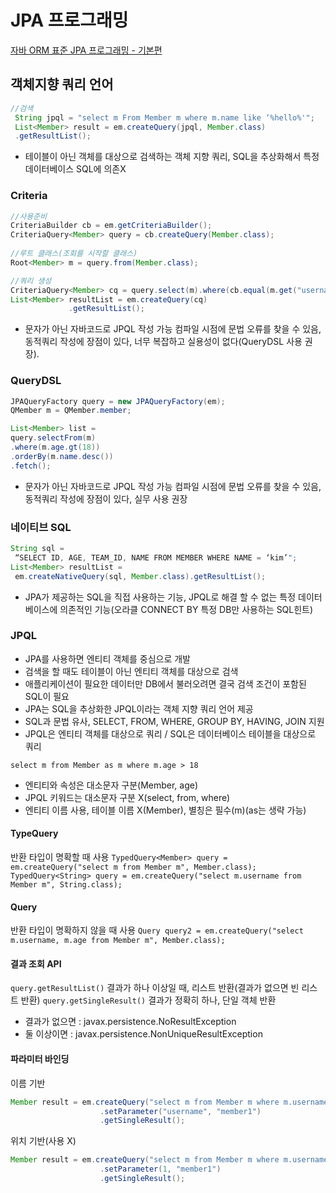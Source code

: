 # JPA 프로그래밍

[자바 ORM 표준 JPA 프로그래밍 - 기본편](https://www.inflearn.com/course/ORM-JPA-Basic/dashboard)

## 객체지향 쿼리 언어

```java
//검색
 String jpql = "select m From Member m where m.name like ‘%hello%'"; 
 List<Member> result = em.createQuery(jpql, Member.class)
 .getResultList();
```
* 테이블이 아닌 객체를 대상으로 검색하는 객체 지향 쿼리, SQL을 추상화해서 특정 데이터베이스 SQL에 의존X 


### Criteria
```java
//사용준비
CriteriaBuilder cb = em.getCriteriaBuilder();
CriteriaQuery<Member> query = cb.createQuery(Member.class);
            
//루트 클래스(조회를 시작할 클래스)
Root<Member> m = query.from(Member.class);

//쿼리 생성
CriteriaQuery<Member> cq = query.select(m).where(cb.equal(m.get("username"), "kim"));
List<Member> resultList = em.createQuery(cq)
             .getResultList();
```
* 문자가 아닌 자바코드로 JPQL 작성 가능 컴파일 시점에 문법 오류를 찾을 수 있음, 동적쿼리 작성에 장점이 있다, 너무 복잡하고 실용성이 없다(QueryDSL 사용 권장).

### QueryDSL
```java
JPAQueryFactory query = new JPAQueryFactory(em);
QMember m = QMember.member;

List<Member> list = 
query.selectFrom(m)
.where(m.age.gt(18))
.orderBy(m.name.desc())
.fetch();
```
* 문자가 아닌 자바코드로 JPQL 작성 가능 컴파일 시점에 문법 오류를 찾을 수 있음, 동적쿼리 작성에 장점이 있다, 실무 사용 권장

### 네이티브 SQL
```java
String sql = 
 “SELECT ID, AGE, TEAM_ID, NAME FROM MEMBER WHERE NAME = ‘kim’"; 
List<Member> resultList = 
 em.createNativeQuery(sql, Member.class).getResultList();
```
* JPA가 제공하는 SQL을 직접 사용하는 기능, JPQL로 해결 할 수 없는 특정 데이터베이스에 의존적인 기능(오라클 CONNECT BY 특정 DB만 사용하는 SQL힌트)

### JPQL
* JPA를 사용하면 엔티티 객체를 중심으로 개발
* 검색을 할 때도 테이블이 아닌 엔티티 객체를 대상으로 검색
* 애플리케이션이 필요한 데이터만 DB에서 불러오려면 결국 검색 조건이 포함된 SQL이 필요
* JPA는 SQL을 추상화한 JPQL이라는 객체 지향 쿼리 언어 제공
* SQL과 문법 유사, SELECT, FROM, WHERE, GROUP BY, HAVING, JOIN 지원
* JPQL은 엔티티 객체를 대상으로 쿼리 / SQL은 데이터베이스 테이블을 대상으로 쿼리

`select m from Member as m where m.age > 18` 
* 엔티티와 속성은 대소문자 구분(Member, age)
* JPQL 키워드는 대소문자 구분 X(select, from, where)
* 엔티티 이름 사용, 테이블 이름 X(Member), 별칭은 필수(m)(as는 생략 가능)

#### TypeQuery 
반환 타입이 명확할 때 사용
`TypedQuery<Member> query = em.createQuery("select m from Member m", Member.class);`
`TypedQuery<String> query = em.createQuery("select m.username from Member m", String.class);`
#### Query
반환 타입이 명확하지 않을 때 사용
`Query query2 = em.createQuery("select m.username, m.age from Member m", Member.class);`

#### 결과 조회 API
`query.getResultList()` 결과가 하나 이상일 때, 리스트 반환(결과가 없으면 빈 리스트 반환)
`query.getSingleResult()` 결과가 정확히 하나, 단일 객체 반환
* 결과가 없으면 : javax.persistence.NoResultException
* 둘 이상이면 : javax.persistence.NonUniqueResultException

#### 파라미터 바인딩
이름 기반
```java
Member result = em.createQuery("select m from Member m where m.username = :username",Member.class)
                    .setParameter("username", "member1")
                    .getSingleResult();
```                    
위치 기반(사용 X)
```java
Member result = em.createQuery("select m from Member m where m.username = ?1",Member.class)
                    .setParameter(1, "member1")
                    .getSingleResult();
```
